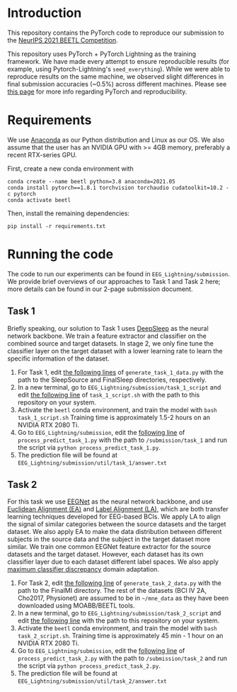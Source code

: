 
# Introduction
This repository contains the PyTorch code to reproduce our submission to the [NeurIPS 2021 BEETL Competition](https://beetl.ai/). 

This repository uses PyTorch + PyTorch Lightning as the training framework. We have made every attempt to ensure reproducible results (for example, using Pytorch-Lightning's ```seed_everything```). While we were able to reproduce results on the same machine, we observed slight differences in final submission accuracies (~0.5%) across different machines. Please see [this page](https://pytorch.org/docs/stable/notes/randomness.html) for more info regarding PyTorch and reproducibility.

# Requirements

We use [Anaconda](https://www.anaconda.com/products/individual) as our Python distribution and Linux as our OS. We also assume that the user has an NVIDIA GPU with >= 4GB memory, preferably a recent RTX-series GPU. 

First, create a new conda environment with 
```
conda create --name beetl python=3.8 anaconda=2021.05
conda install pytorch==1.8.1 torchvision torchaudio cudatoolkit=10.2 -c pytorch
conda activate beetl
```
Then, install the remaining dependencies:
```
pip install -r requirements.txt
``` 

# Running the code

The code to run our experiments can be found in ```EEG_Lightning/submission```. We provide brief overviews of our approaches to Task 1 and Task 2 here; more details can be found in our 2-page submission document. 

## Task 1

Briefly speaking, our solution to Task 1 uses [DeepSleep](https://arxiv.org/abs/1707.03321) as the neural network backbone. We train a feature extractor and classifier on the combined source and target datasets. In stage 2, we only fine tune the classifier layer on the target dataset with a lower learning rate to learn the specific information of the dataset. 

1. For Task 1, edit [the following lines](https://github.com/mcd4874/NeurIPS_competition/blob/main/EEG_Lightning/submission/generate_task_1_data.py#L88-L90) of ```generate_task_1_data.py``` with the path to the SleepSource and FinalSleep directories, respectively.
2.  In a new terminal, go to ```EEG_Lightning/submission/task_1_script``` and edit [the following line](https://github.com/mcd4874/NeurIPS_competition/blob/main/EEG_Lightning/submission/task_1_script/task_1_script.sh#L8) of ```task_1_script.sh``` with the path to this repository on your system.
3. Activate the ```beetl``` conda environment, and train the model with ```bash task_1_script.sh``` Training time is approximately 1.5-2 hours on an NVIDIA RTX 2080 Ti.
4. Go to ```EEG_Lightning/submission```, edit the [following line](https://github.com/mcd4874/NeurIPS_competition/blob/main/EEG_Lightning/submission/process_predict_task_1.py#L26) of ```process_predict_task_1.py``` with the path to ```/submission/task_1``` and run the script via ```python process_predict_task_1.py```.
5. The prediction file will be found at ```EEG_Lightning/submission/util/task_1/answer.txt```

## Task 2

For this task we use [EEGNet](https://iopscience.iop.org/article/10.1088/1741-2552/aace8c) as the neural network backbone, and use [Euclidean Alignment (EA)](https://arxiv.org/pdf/1808.05464.pdf) and [Label Alignment (LA)](https://ieeexplore.ieee.org/document/9034072), which are both transfer learning techniques developed for EEG-based BCIs. We apply LA to align the signal of similar categories between the source datasets and the target dataset. We also apply EA to make the data distribution between different subjects in the source data and the subject in the target dataset more similar. We train one common EEGNet feature extractor for the source datasets and the target dataset. However, each dataset has its own classifier layer due to each dataset different label spaces. We also apply [maximum classifier discrepancy](https://arxiv.org/pdf/1712.02560.pdf) domain adaptation. 

1. For Task 2, edit [the following line](https://github.com/mcd4874/NeurIPS_competition/blob/main/EEG_Lightning/submission/generate_task_2_data.py#L49) of ```generate_task_2_data.py``` with the path to the FinalMI directory. The rest of the datasets (BCI IV 2A, Cho2017, Physionet) are assumed to be in ```~/mne_data``` as they have been downloaded using MOABB/BEETL tools.
2. In a new terminal, go to ```EEG_Lightning/submission/task_2_script``` and edit [the following line](https://github.com/mcd4874/NeurIPS_competition/blob/main/EEG_Lightning/submission/task_2_script/task_2_script.sh#L8) with the path to this repository on your system.
3. Activate the ```beetl``` conda environment, and train the model with ```bash task_2_script.sh```. Training time is approximately 45 min - 1 hour on an NVIDIA RTX 2080 Ti. 
4. Go to ```EEG_Lightning/submission```, edit the [following line](https://github.com/mcd4874/NeurIPS_competition/blob/main/EEG_Lightning/submission/process_predict_task_2.py#L9) of ```process_predict_task_2.py``` with the path to ```/submission/task_2``` and run the script via ```python process_predict_task_2.py```.
5. The prediction file will be found at ```EEG_Lightning/submission/util/task_2/answer.txt```

